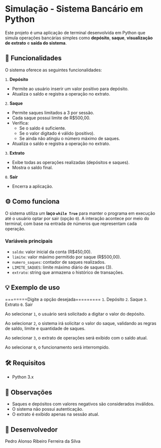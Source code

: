 # Simulação - Sistema Bancário em Python

Este projeto é uma aplicação de terminal desenvolvida em Python que simula operações bancárias simples como **depósito**, **saque**, **visualização de extrato** e **saída do sistema**.

## 🚀 Funcionalidades

O sistema oferece as seguintes funcionalidades:

`1`. **Depósito**
   - Permite ao usuário inserir um valor positivo para depósito.
   - Atualiza o saldo e registra a operação no extrato.

`2`. **Saque**
   - Permite saques limitados a 3 por sessão.
   - Cada saque possui limite de R$500,00.
   - Verifica:
     - Se o saldo é suficiente.
     - Se o valor digitado é válido (positivo).
     - Se ainda não atingiu o número máximo de saques.
   - Atualiza o saldo e registra a operação no extrato.

`3`. **Extrato**
   - Exibe todas as operações realizadas (depósitos e saques).
   - Mostra o saldo final.

`0`. **Sair**
   - Encerra a aplicação.

## ⚙️ Como funciona

O sistema utiliza um **laço `while True`** para manter o programa em execução até o usuário optar por sair (opção `0`). A interação acontece por meio do terminal, com base na entrada de números que representam cada operação.

### Variáveis principais

- `saldo`: valor inicial da conta (R$450,00).
- `limite`: valor máximo permitido por saque (R$500,00).
- `numero_saques`: contador de saques realizados.
- `LIMITE_SAQUES`: limite máximo diário de saques (3).
- `extrato`: string que armazena o histórico de transações.

## 💡 Exemplo de uso

========Digite a opção desejada=========
`1`. Depósito
`2`. Saque
`3`. Extrato
`0`. Sair


Ao selecionar `1`, o usuário será solicitado a digitar o valor do depósito.

Ao selecionar `2`, o sistema irá solicitar o valor do saque, validando as regras de saldo, limite e quantidade de saques.

Ao selecionar `3`, o extrato de operações será exibido com o saldo atual.

Ao selecionar `0`, o funcionamento será interrompido.

## 🛠️ Requisitos

- Python 3.x

## 📌 Observações

- Saques e depósitos com valores negativos são considerados inválidos.
- O sistema não possui autenticação.
- O extrato é exibido apenas na sessão atual.

## 🙋 Desenvolvedor
Pedro Alonso Ribeiro Ferreira da Silva

